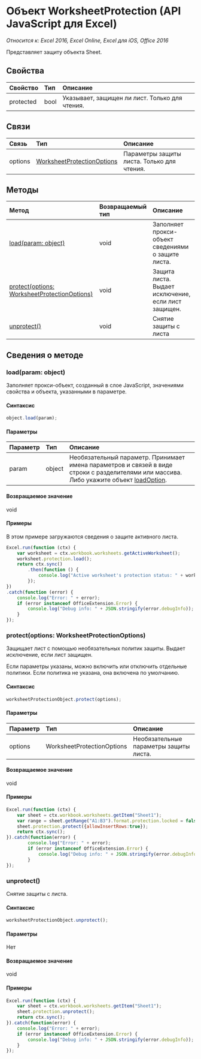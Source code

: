 # Объект WorksheetProtection (API JavaScript для Excel)

_Относится к: Excel 2016, Excel Online, Excel для iOS, Office 2016_

Представляет защиту объекта Sheet.

## Свойства

| Свойство   | Тип|Описание
|:---------------|:--------|:----------|
|protected|bool|Указывает, защищен ли лист. Только для чтения.|

## Связи
| Связь | Тип|Описание|
|:---------------|:--------|:----------|
|options|[WorksheetProtectionOptions](worksheetprotectionoptions.md)|Параметры защиты листа. Только для чтения.|

## Методы

| Метод   | Возвращаемый тип|Описание|
|:---------------|:--------|:----------|
|[load(param: object)](#loadparam-object)|void|Заполняет прокси-объект сведениями о защите листа.|
|[protect(options: WorksheetProtectionOptions)](#protectoptions-worksheetprotectionoption)|void|Защита листа. Выдает исключение, если лист защищен.|
|[unprotect()](#unprotect)|void|Снятие защиты с листа|

## Сведения о методе


### load(param: object)
Заполняет прокси-объект, созданный в слое JavaScript, значениями свойства и объекта, указанными в параметре.

#### Синтаксис
```js
object.load(param);
```

#### Параметры
| Параметр   | Тип|Описание|
|:---------------|:--------|:----------|
|param|object|Необязательный параметр. Принимает имена параметров и связей в виде строки с разделителями или массива. Либо укажите объект [loadOption](loadoption.md).|

#### Возвращаемое значение
void

#### Примеры
В этом примере загружаются сведения о защите активного листа.
```js
Excel.run(function (ctx) {
    var worksheet = ctx.workbook.worksheets.getActiveWorksheet();
    worksheet.protection.load();            
    return ctx.sync()
        .then(function () {
            console.log("Active worksheet's protection status: " + worksheet.protection.protected);
        });
})
.catch(function (error) {
    console.log("Error: " + error);
    if (error instanceof OfficeExtension.Error) {
        console.log("Debug info: " + JSON.stringify(error.debugInfo));
    }
});
```

### protect(options: WorksheetProtectionOptions)
Защищает лист с помощью необязательных политик защиты. Выдает исключение, если лист защищен. 

Если параметры указаны, можно включить или отключить отдельные политики. Если политика не указана, она включена по умолчанию. 

#### Синтаксис
```js
worksheetProtectionObject.protect(options);
```

#### Параметры
| Параметр   | Тип|Описание|
|:---------------|:--------|:----------|
|options|WorksheetProtectionOptions|Необязательные параметры защиты листа.|


#### Возвращаемое значение
void

#### Примеры
```js
Excel.run(function (ctx) { 
	var sheet = ctx.workbook.worksheets.getItem("Sheet1");
	var range = sheet.getRange("A1:B3").format.protection.locked = false;
	sheet.protection.protect({allowInsertRows:true});
	return ctx.sync(); 
}).catch(function(error) {
		console.log("Error: " + error);
		if (error instanceof OfficeExtension.Error) {
			console.log("Debug info: " + JSON.stringify(error.debugInfo));
		}
});

```
### unprotect()
Снятие защиты с листа. 

#### Синтаксис
```js
worksheetProtectionObject.unprotect();
```

#### Параметры
Нет

#### Возвращаемое значение
void

#### Примеры
```js
Excel.run(function (ctx) { 
	var sheet = ctx.workbook.worksheets.getItem("Sheet1");	
	sheet.protection.unprotect();
	return ctx.sync(); 
}).catch(function(error) {
    console.log("Error: " + error);
    if (error instanceof OfficeExtension.Error) {
        console.log("Debug info: " + JSON.stringify(error.debugInfo));
    }
});
```
